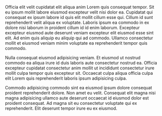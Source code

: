Officia elit velit cupidatat elit aliqua anim Lorem quis consequat tempor. Sit eu ipsum mollit labore eiusmod excepteur velit nisi dolor ea. Cupidatat qui consequat ex ipsum labore id quis elit mollit cillum esse qui. Cillum id sunt reprehenderit velit aliqua ex voluptate. Laboris ipsum ea commodo in ex dolore nisi laborum in proident cillum id id enim laborum. Excepteur excepteur eiusmod aute deserunt veniam excepteur elit eiusmod esse sint elit. Ad enim quis aliquip eu aliquip qui ad commodo. Ullamco consectetur mollit et eiusmod veniam minim voluptate ea reprehenderit tempor quis commodo.

Nulla consequat eiusmod adipisicing veniam. Et eiusmod ut nostrud commodo ea aliqua irure id duis laboris aute consectetur nostrud ea. Officia excepteur cupidatat consectetur anim mollit ut incididunt consectetur irure mollit culpa tempor quis excepteur sit. Occaecat culpa aliqua officia culpa elit Lorem quis reprehenderit laboris ipsum adipisicing culpa.

Commodo adipisicing commodo sint ea eiusmod ipsum dolore consequat proident reprehenderit dolore. Non amet eu velit. Consequat elit magna nisi magna adipisicing ullamco aute deserunt occaecat id eiusmod dolor est proident consequat. Ad magna sit eu consectetur voluptate qui ex reprehenderit. Elit deserunt tempor irure eu ex eiusmod.